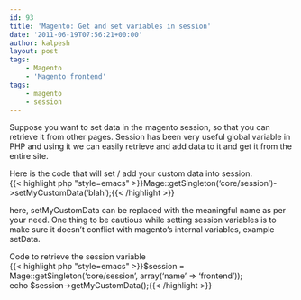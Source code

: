 ```yaml
---
id: 93
title: 'Magento: Get and set variables in session'
date: '2011-06-19T07:56:21+00:00'
author: kalpesh
layout: post
tags:
    - Magento
    - 'Magento frontend'
tags:
    - magento
    - session
---
```


Suppose you want to set data in the magento session, so that you can retrieve it from other pages. Session has been very useful global variable in PHP and using it we can easily retrieve and add data to it and get it from the entire site.

Here is the code that will set / add your custom data into session.  
{{< highlight php "style=emacs" >}}Mage::getSingleton(‘core/session’)->setMyCustomData(‘blah’);{{< /highlight >}}

here, setMyCustomData can be replaced with the meaningful name as per your need. One thing to be cautious while setting session variables is to make sure it doesn’t conflict with magento’s internal variables, example setData.

Code to retrieve the session variable  
{{< highlight php "style=emacs" >}}$session = Mage::getSingleton(‘core/session’, array(‘name’ => ‘frontend’));  
echo $session->getMyCustomData();{{< /highlight >}}